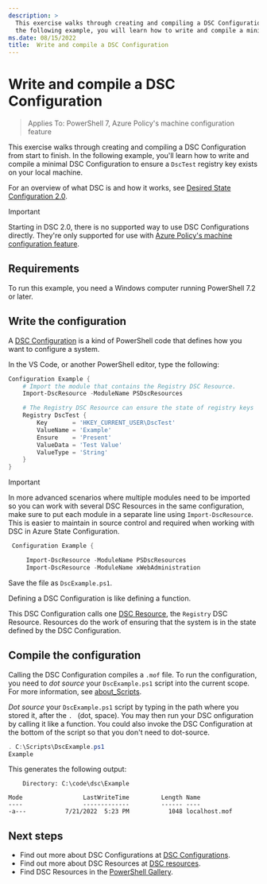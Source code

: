 ```yaml
---
description: >
  This exercise walks through creating and compiling a DSC Configuration from start to finish. In
  the following example, you will learn how to write and compile a minimal Configuration
ms.date: 08/15/2022
title:  Write and compile a DSC Configuration
---
```


# Write and compile a DSC Configuration

> Applies To: PowerShell 7, Azure Policy's machine configuration feature

This exercise walks through creating and compiling a DSC Configuration from start to finish. In the
following example, you'll learn how to write and compile a minimal DSC Configuration to ensure a
`DscTest` registry key exists on your local machine.

For an overview of what DSC is and how it works, see [Desired State Configuration 2.0][1].

> [!IMPORTANT]
> Starting in DSC 2.0, there is no supported way to use DSC Configurations directly. They're only
> supported for use with [Azure Policy's machine configuration feature][2].

## Requirements

To run this example, you need a Windows computer running PowerShell 7.2 or later.

## Write the configuration

A [DSC Configuration][3] is a kind of PowerShell code that defines how you want to configure a
system.

In the VS Code, or another PowerShell editor, type the following:

```powershell
Configuration Example {
    # Import the module that contains the Registry DSC Resource.
    Import-DscResource -ModuleName PSDscResources

    # The Registry DSC Resource can ensure the state of registry keys
    Registry DscTest {
        Key       = 'HKEY_CURRENT_USER\DscTest'
        ValueName = 'Example'
        Ensure    = 'Present'
        ValueData = 'Test Value'
        ValueType = 'String'
    }
}
```

> [!IMPORTANT]
> In more advanced scenarios where multiple modules need to be imported so you can work with several
> DSC Resources in the same configuration, make sure to put each module in a separate line using
> `Import-DscResource`. This is easier to maintain in source control and required when working with
> DSC in Azure State Configuration.
>
> <!-- Required for machine configuration too? Can Azure State Configuration use v2? -->
>
> ```powershell
>  Configuration Example {
>
>      Import-DscResource -ModuleName PSDscResources
>      Import-DscResource -ModuleName xWebAdministration
>
> ```

Save the file as `DscExample.ps1`.

Defining a DSC Configuration is like defining a function.

This DSC Configuration calls one [DSC Resource][4], the `Registry` DSC Resource. Resources do the
work of ensuring that the system is in the state defined by the DSC Configuration.

## Compile the configuration

Calling the DSC Configuration compiles a `.mof` file. To run the configuration, you need to
_dot source_ your `DscExample.ps1` script into the current scope. For more information, see
[about_Scripts][5].

<!-- markdownlint-disable MD038 -->
_Dot source_ your `DscExample.ps1` script by typing in the path where you stored it, after the `. `
(dot, space). You may then run your DSC onfiguration by calling it like a function. You could also
invoke the DSC Configuration at the bottom of the script so that you don't need to dot-source.
<!-- markdownlint-enable MD038 -->

```powershell
. C:\Scripts\DscExample.ps1
Example
```

This generates the following output:

```Output
    Directory: C:\code\dsc\Example

Mode                 LastWriteTime         Length Name
----                 -------------         ------ ----
-a---           7/21/2022  5:23 PM           1048 localhost.mof
```

## Next steps

- Find out more about DSC Configurations at [DSC Configurations][3].
- Find out more about DSC Resources at [DSC resources][4].
- Find DSC Resources in the [PowerShell Gallery][6].

<!-- Reference Links -->

[1]: ../../overview.md
[2]:  /azure/governance/machine-configuration/overview
[3]: ../../concepts/configurations.md
[4]: ../../concepts/resources.md
[5]: /powershell/module/microsoft.powershell.core/about/about_scripts#script-scope-and-dot-sourcing
[6]: https://www.powershellgallery.com/
